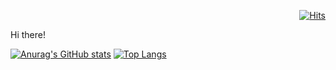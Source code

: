  <div align=right>
	
[![Hits](https://hits.seeyoufarm.com/api/count/incr/badge.svg?url=https%3A%2F%2Fgithub.com%2Fheesmile0310&count_bg=%23FFF78C&title_bg=%23555555&icon=github.svg&icon_color=%23E7E7E7&title=hits&edge_flat=false)](https://hits.seeyoufarm.com)
	
  </div>
  
Hi there!

[![Anurag's GitHub stats](https://github-readme-stats.vercel.app/api?username=heesmile0310)](https://github.com/anuraghazra/github-readme-stats)
[![Top Langs](https://github-readme-stats.vercel.app/api/top-langs/?username=heesmile0310&exclude_repo=codestates/Remember-server)](https://github.com/anuraghazra/github-readme-stats)
